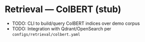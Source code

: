 # Retrieval — ColBERT (stub)

- TODO: CLI to build/query ColBERT indices over demo corpus
- TODO: Integration with Qdrant/OpenSearch per `configs/retrieval/colbert.yaml`
